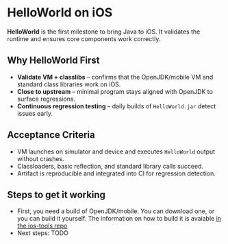 # HelloWorld on iOS

**HelloWorld** is the first milestone to bring Java to iOS. It validates the runtime and ensures core components work correctly.

## Why HelloWorld First

- **Validate VM + classlibs** – confirms that the OpenJDK/mobile VM and standard class libraries work on iOS.
- **Close to upstream** – minimal program stays aligned with OpenJDK to surface regressions.
- **Continuous regression testing** – daily builds of `HelloWorld.jar` detect issues early.

## Acceptance Criteria

- VM launches on simulator and device and executes `HelloWorld` output without crashes.
- Classloaders, basic reflection, and standard library calls succeed.
- Artifact is reproducible and integrated into CI for regression detection.

## Steps to get it working

- First, you need a build of OpenJDK/mobile. You can download one, or you can build it yourself. The 
information on how to build it is avaiable [in the ios-tools repo](https://github.com/openjdk-mobile/ios-tools/blob/main/docs/ga.md)
- Next steps: TODO
